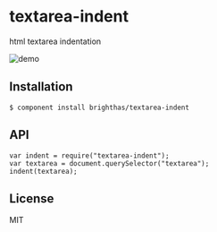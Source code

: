 
# textarea-indent

  html textarea indentation

![demo](https://raw.github.com/brighthas/textarea-indent/master/out.gif)


## Installation

    $ component install brighthas/textarea-indent

## API

    var indent = require("textarea-indent");
    var textarea = document.querySelector("textarea");
    indent(textarea);
    
## License

  MIT
